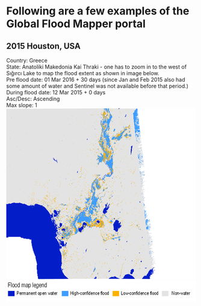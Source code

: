 # Following are a few examples of the Global Flood Mapper portal

## 2015 Houston, USA<br/>
Country: Greece<br/>
State: Anatoliki Makedonia Kai Thraki - one has to zoom in to the west of Sığırcı Lake to map the flood extent as shown in image below.<br/>
Pre flood date: 01 Mar 2016 + 30 days (since Jan and Feb 2015 also had some amount of water and Sentinel was not available before that period.)<br/>
During flood date: 12 Mar 2015 + 0 days<br/>
Asc/Desc: Ascending<br/>
Max slope: 1
<img src="../../media/expl/2015_Greece.png" height="455" width="700"><br/>
<img src="../../media/legend.png" height="55" width="730"><br/>


